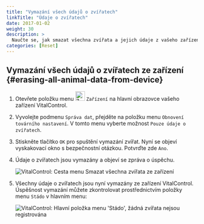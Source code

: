 ```yaml
---
title: "Vymazání všech údajů o zvířatech"
linkTitle: "Údaje o zvířatech"
date: 2017-01-02
weight: 30
description: >
  Naučte se, jak smazat všechna zvířata a jejich údaje z vašeho zařízení VitalControl.
categories: [Reset]
---
```

## Vymazání všech údajů o zvířatech ze zařízení {#erasing-all-animal-data-from-device}

1. Otevřete položku menu <img src="/icons/device.svg" width="25" align="bottom" alt="Zařízení" /> `Zařízení` na hlavní obrazovce vašeho zařízení VitalControl.

1. Vyvolejte podmenu `Správa dat`, přejděte na položku menu `Obnovení továrního nastavení`. V tomto menu vyberte možnost `Pouze údaje o zvířatech`.

1. Stiskněte tlačítko `OK` pro spuštění vymazání zvířat. Nyní se objeví vyskakovací okno s bezpečnostní otázkou. Potvrďte zde `Ano`.

1. Údaje o zvířatech jsou vymazány a objeví se zpráva o úspěchu.

   ![VitalControl: Cesta menu Smazat všechna zvířata ze zařízení](../images/eraseanimals.png "Smazat všechna zvířata")

1. Všechny údaje o zvířatech jsou nyní vymazány ze zařízení VitalControl. Úspěšnost vymazání můžete zkontrolovat prostřednictvím položky menu `Stádo` v hlavním menu:

   ![VitalControl: Hlavní položka menu 'Stádo', žádná zvířata nejsou registrována](../images/no-animals.png "Žádná zvířata nejsou registrována")
